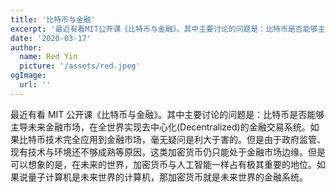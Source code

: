 ```yaml
---
title: '比特币与金融'
excerpt: '最近有看MIT公开课《比特币与金融》。其中主要讨论的问题是：比特币是否能够主导未来金融市场，在全世界实现去中心化(Decentralized)的金融交易系统。如果比特币技术完全应用到金融市场，毫无疑问是利大于害的。但是由于政府监管、现有技术与环境还不够成熟等原因，这类加密货币仍只能处于金融市场边缘。但是可以想象的是，在未来的世界，加密货币与人工智能一样占有极其重要的地位。如果说量子计算机是未来世界的计算机，那加密货币就是未来世界的金融系统。'
date: '2020-03-17'
author:
  name: Red Yin
  picture: '/assets/red.jpeg'
ogImage:
  url: ''
---
```


最近有看 MIT 公开课《比特币与金融》。其中主要讨论的问题是：比特币是否能够主导未来金融市场，在全世界实现去中心化(Decentralized)的金融交易系统。如果比特币技术完全应用到金融市场，毫无疑问是利大于害的。但是由于政府监管、现有技术与环境还不够成熟等原因，这类加密货币仍只能处于金融市场边缘。但是可以想象的是，在未来的世界，加密货币与人工智能一样占有极其重要的地位。如果说量子计算机是未来世界的计算机，那加密货币就是未来世界的金融系统。
